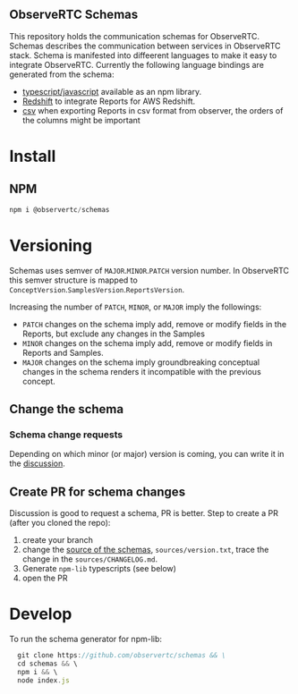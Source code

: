 ## ObserveRTC Schemas

This repository holds the communication schemas for ObserveRTC.
Schemas describes the communication between services in ObserveRTC stack. Schema is manifested into 
diffeerent languages to make it easy to integrate ObserveRTC.
Currently the following language bindings are generated from the schema:

 * [typescript/javascript](#npm) available as an npm library.
 * [Redshift](redshift/) to integrate Reports for AWS Redshift.
 * [csv](csv/) when exporting Reports in csv format from observer, the orders of the columns might be important


# Install

## NPM
```javascript
npm i @observertc/schemas
```


# Versioning

Schemas uses semver of `MAJOR`.`MINOR`.`PATCH` version number. 
In ObserveRTC this semver structure is mapped to `ConceptVersion`.`SamplesVersion`.`ReportsVersion`.

Increasing the number of `PATCH`, `MINOR`, or `MAJOR` imply the followings:
 * `PATCH` changes on the schema imply add, remove or modify fields in the Reports, but exclude any changes in the Samples
 * `MINOR` changes on the schema imply add, remove or modify fields in Reports and Samples.
 * `MAJOR` changes on the schema imply groundbreaking conceptual changes in the schema renders it incompatible with the previous concept.

## Change the schema

### Schema change requests

Depending on which minor (or major) version is coming, you can write it in the [discussion](https://github.com/ObserveRTC/schemas/discussions).


## Create PR for schema changes

Discussion is good to request a schema, PR is better.
Step to create a PR (after you cloned the repo):
1. create your branch
2. change the [source of the schemas](/sources), `sources/version.txt`, trace the change in the `sources/CHANGELOG.md`.
3. Generate `npm-lib` typescripts (see below)
4. open the PR




# Develop

To run the schema generator for npm-lib:

```javascript
  git clone https://github.com/observertc/schemas && \
  cd schemas && \
  npm i && \
  node index.js
```


